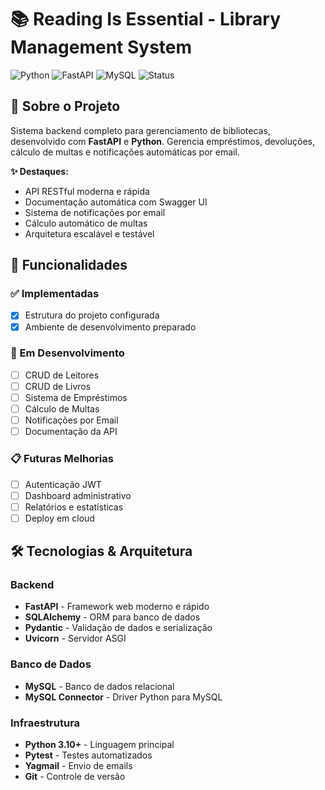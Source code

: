 # 📚 Reading Is Essential - Library Management System

![Python](https://img.shields.io/badge/Python-3.10%2B-blue)
![FastAPI](https://img.shields.io/badge/FastAPI-0.104.1-green)
![MySQL](https://img.shields.io/badge/MySQL-8.0-orange)
![Status](https://img.shields.io/badge/Status-In%20Development-yellow)

## 🎯 Sobre o Projeto

Sistema backend completo para gerenciamento de bibliotecas, desenvolvido com **FastAPI** e **Python**. Gerencia empréstimos, devoluções, cálculo de multas e notificações automáticas por email.

**✨ Destaques:**
- API RESTful moderna e rápida
- Documentação automática com Swagger UI
- Sistema de notificações por email
- Cálculo automático de multas
- Arquitetura escalável e testável

## 🚀 Funcionalidades

### ✅ Implementadas
- [x] Estrutura do projeto configurada
- [x] Ambiente de desenvolvimento preparado

### 🔄 Em Desenvolvimento
- [ ] CRUD de Leitores
- [ ] CRUD de Livros  
- [ ] Sistema de Empréstimos
- [ ] Cálculo de Multas
- [ ] Notificações por Email
- [ ] Documentação da API

### 📋 Futuras Melhorias
- [ ] Autenticação JWT
- [ ] Dashboard administrativo
- [ ] Relatórios e estatísticas
- [ ] Deploy em cloud

## 🛠️ Tecnologias & Arquitetura

### **Backend**
- **FastAPI** - Framework web moderno e rápido
- **SQLAlchemy** - ORM para banco de dados
- **Pydantic** - Validação de dados e serialização
- **Uvicorn** - Servidor ASGI

### **Banco de Dados**
- **MySQL** - Banco de dados relacional
- **MySQL Connector** - Driver Python para MySQL

### **Infraestrutura**
- **Python 3.10+** - Linguagem principal
- **Pytest** - Testes automatizados
- **Yagmail** - Envio de emails
- **Git** - Controle de versão

